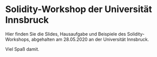 # Solidity-Workshop der Universität Innsbruck

Hier finden Sie die Slides, Hausaufgabe und Beispiele des Solidity-Workshops, abgehalten am 28.05.2020 an der Universität Innsbruck.

Viel Spaß damit.
